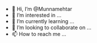- 👋 Hi, I’m @Munnamehtar
- 👀 I’m interested in ...
- 🌱 I’m currently learning ...
- 💞️ I’m looking to collaborate on ...
- 📫 How to reach me ...

<!--
Munnamehtar/Munnamehtar is a ✨ special ✨ repository because its `README.md` (this file) appears on your GitHub profile.
You can click the Preview link to take a look at your changes.
